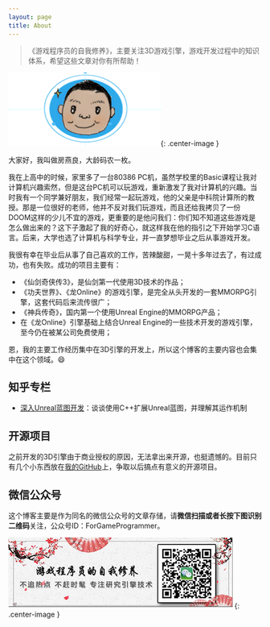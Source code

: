 ```yaml
---
layout: page
title: About
---
```


> 《游戏程序员的自我修养》，主要关注3D游戏引擎，游戏开发过程中的知识体系，希望这些文章对你有所帮助！  


![id](/assets/img/ui/neil3d.png){: .center-image }  

大家好，我叫做房燕良，大龄码农一枚。  

我在上高中的时候，家里多了一台80386 PC机，虽然学校里的Basic课程让我对计算机兴趣索然，但是这台PC机可以玩游戏，重新激发了我对计算机的兴趣。当时我有一个同学兼好朋友，我们经常一起玩游戏，他的父亲是中科院计算所的教授。那是一位很好的老师，他并不反对我们玩游戏，而且还给我拷贝了一份DOOM这样的少儿不宜的游戏，更重要的是他问我们：你们知不知道这些游戏是怎么做出来的？这下子激起了我的好奇心，就这样我在他的指引之下开始学习C语言。后来，大学也选了计算机与科学专业，并一直梦想毕业之后从事游戏开发。  

我很有幸在毕业后从事了自己喜欢的工作，苦辣酸甜，一晃十多年过去了，有过成功，也有失败。成功的项目主要有：
* 《仙剑奇侠传3》，是仙剑第一代使用3D技术的作品；
* 《功夫世界》、《龙Online》的游戏引擎，是完全从头开发的一套MMORPG引擎，这套代码后来流传很广；
* 《神兵传奇》，国内第一个使用Unreal Engine的MMORPG产品；
* 在《龙Online》引擎基础上结合Unreal Engine的一些技术开发的游戏引擎，至今仍在被某公司免费使用；
  
恩，我的主要工作经历集中在3D引擎的开发上，所以这个博客的主要内容也会集中在这个领域。:smile:  

## 知乎专栏

* [深入Unreal蓝图开发](https://zhuanlan.zhihu.com/blueprints-in-depth)：谈谈使用C++扩展Unreal蓝图，并理解其运作机制

## 开源项目

之前开发的3D引擎由于商业授权的原因，无法拿出来开源，也挺遗憾的。目前只有几个小东西放在[我的GitHub](https://github.com/neil3d)上，争取以后搞点有意义的开源项目。    

## 微信公众号

这个博客主要是作为同名的微信公众号的文章存储，请**微信扫描或者长按下图识别二维码**关注，公众号ID：ForGameProgrammer。   
  
![banner](/assets/img/ui/banner.jpg){: .center-image }
